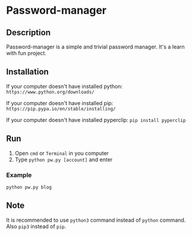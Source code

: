 # Password-manager
## Description
Password-manager is a simple and trivial password manager. It's a learn with fun project.

## Installation
If your computer doesn't have installed python:
```https://www.python.org/downloads/```

If your computer doesn't have installed pip:
```https://pip.pypa.io/en/stable/installing/```

If your computer doesn't have installed pyperclip:
```pip install pyperclip```

## Run
1. Open ```cmd``` or ```Terminal``` in you computer
2. Type ```python pw.py [account]``` and enter

### Example
```python pw.py blog```

## Note
It is recommended to use ```python3``` command instead of ```python``` command. Also ```pip3``` instead of ```pip```.

